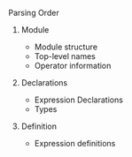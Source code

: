 Parsing Order

1) Module
    - Module structure
    - Top-level names
    - Operator information

2) Declarations
    - Expression Declarations
    - Types

3) Definition
    - Expression definitions
